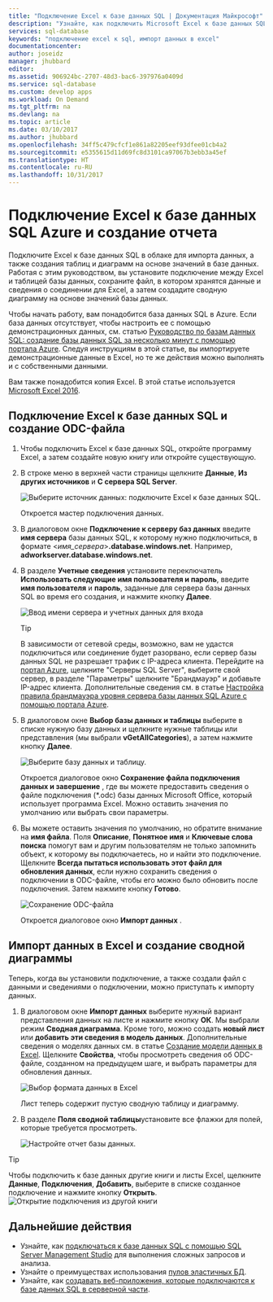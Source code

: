```yaml
---
title: "Подключение Excel к базе данных SQL | Документация Майкрософт"
description: "Узнайте, как подключить Microsoft Excel к базе данных SQL Azure в облаке. Импортируйте данные в Excel для создания отчетов и просмотра данных."
services: sql-database
keywords: "подключение excel к sql, импорт данных в excel"
documentationcenter: 
author: joseidz
manager: jhubbard
editor: 
ms.assetid: 906924bc-2707-48d3-bac6-397976a0409d
ms.service: sql-database
ms.custom: develop apps
ms.workload: On Demand
ms.tgt_pltfrm: na
ms.devlang: na
ms.topic: article
ms.date: 03/10/2017
ms.author: jhubbard
ms.openlocfilehash: 34ff5c479cfcf1e861a82205eef93dfee01cb4a2
ms.sourcegitcommit: e5355615d11d69fc8d3101ca97067b3ebb3a45ef
ms.translationtype: HT
ms.contentlocale: ru-RU
ms.lasthandoff: 10/31/2017
---
```

# <a name="connect-excel-to-an-azure-sql-database-and-create-a-report"></a>Подключение Excel к базе данных SQL Azure и создание отчета

Подключите Excel к базе данных SQL в облаке для импорта данных, а также создания таблиц и диаграмм на основе значений в базе данных. Работая с этим руководством, вы установите подключение между Excel и таблицей базы данных, сохраните файл, в котором хранятся данные и сведения о соединении для Excel, а затем создадите сводную диаграмму на основе значений базы данных.

Чтобы начать работу, вам понадобится база данных SQL в Azure. Если база данных отсутствует, чтобы настроить ее с помощью демонстрационных данных, см. статью [Руководство по базам данных SQL: создание базы данных SQL за несколько минут с помощью портала Azure](sql-database-get-started-portal.md). Следуя инструкциям в этой статье, вы импортируете демонстрационные данные в Excel, но те же действия можно выполнять и с собственными данными.

Вам также понадобится копия Excel. В этой статье используется [Microsoft Excel 2016](https://products.office.com/).

## <a name="connect-excel-to-a-sql-database-and-create-an-odc-file"></a>Подключение Excel к базе данных SQL и создание ODC-файла
1. Чтобы подключить Excel к базе данных SQL, откройте программу Excel, а затем создайте новую книгу или откройте существующую.
2. В строке меню в верхней части страницы щелкните **Данные**, **Из других источников** и **С сервера SQL Server**.
   
   ![Выберите источник данных: подключите Excel к базе данных SQL.](./media/sql-database-connect-excel/excel_data_source.png)
   
   Откроется мастер подключения данных.
3. В диалоговом окне **Подключение к серверу баз данных** введите **имя сервера** базы данных SQL, к которому нужно подключиться, в формате <*имя_сервера*>**.database.windows.net**. Например, **adworkserver.database.windows.net**.
4. В разделе **Учетные сведения** установите переключатель **Использовать следующие имя пользователя и пароль**, введите **имя пользователя** и **пароль**, заданные для сервера базы данных SQL во время его создания, и нажмите кнопку **Далее**.
   
   ![Ввод имени сервера и учетных данных для входа](./media/sql-database-connect-excel/connect-to-server.png)
   
   > [!TIP]
   > В зависимости от сетевой среды, возможно, вам не удастся подключиться или соединение будет разорвано, если сервер базы данных SQL не разрешает трафик с IP-адреса клиента. Перейдите на [портал Azure](https://portal.azure.com/), щелкните "Серверы SQL Server", выберите свой сервер, в разделе "Параметры" щелкните "Брандмауэр" и добавьте IP-адрес клиента. Дополнительные сведения см. в статье [Настройка правила брандмауэра уровня сервера базы данных SQL Azure с помощью портала Azure](sql-database-configure-firewall-settings.md).
   > 
   > 
5. В диалоговом окне **Выбор базы данных и таблицы** выберите в списке нужную базу данных и щелкните нужные таблицы или представления (мы выбрали **vGetAllCategories**), а затем нажмите кнопку **Далее**.
   
    ![Выберите базу данных и таблицу.](./media/sql-database-connect-excel/select-database-and-table.png)
   
    Откроется диалоговое окно **Сохранение файла подключения данных и завершение** , где вы можете предоставить сведения о файле подключения (*.odc) базы данных Microsoft Office, который использует программа Excel. Можно оставить значения по умолчанию или выбрать свои параметры.
6. Вы можете оставить значения по умолчанию, но обратите внимание на **имя файла**. Поля **Описание**, **Понятное имя** и **Ключевые слова поиска** помогут вам и другим пользователям не только запомнить объект, к которому вы подключаетесь, но и найти это подключение. Щелкните **Всегда пытаться использовать этот файл для обновления данных**, если нужно сохранить сведения о подключении в ODC-файле, чтобы его можно было обновить после подключения. Затем нажмите кнопку **Готово**.
   
    ![Сохранение ODC-файла](./media/sql-database-connect-excel/save-odc-file.png)
   
    Откроется диалоговое окно **Импорт данных** .

## <a name="import-the-data-into-excel-and-create-a-pivot-chart"></a>Импорт данных в Excel и создание сводной диаграммы
Теперь, когда вы установили подключение, а также создали файл с данными и сведениями о подключении, можно приступать к импорту данных.

1. В диалоговом окне **Импорт данных** выберите нужный вариант представления данных на листе и нажмите кнопку **ОК**. Мы выбрали режим **Сводная диаграмма**. Кроме того, можно создать **новый лист** или **добавить эти сведения в модель данных**. Дополнительные сведения о моделях данных см. в статье [Создание модели данных в Excel](https://support.office.com/article/Create-a-Data-Model-in-Excel-87E7A54C-87DC-488E-9410-5C75DBCB0F7B). Щелкните **Свойства**, чтобы просмотреть сведения об ODC-файле, созданном на предыдущем шаге, и выбрать параметры для обновления данных.
   
    ![Выбор формата данных в Excel](./media/sql-database-connect-excel/import-data.png)
   
    Лист теперь содержит пустую сводную таблицу и диаграмму.
2. В разделе **Поля сводной таблицы**установите все флажки для полей, которые требуется просмотреть.
   
    ![Настройте отчет базы данных.](./media/sql-database-connect-excel/power-pivot-results.png)

> [!TIP]
> Чтобы подключить к базе данных другие книги и листы Excel, щелкните **Данные**, **Подключения**, **Добавить**, выберите в списке созданное подключение и нажмите кнопку **Открыть**.
> ![Открытие подключения из другой книги](./media/sql-database-connect-excel/open-from-another-workbook.png)
> 
> 

## <a name="next-steps"></a>Дальнейшие действия
* Узнайте, как [подключаться к базе данных SQL с помощью SQL Server Management Studio](sql-database-connect-query-ssms.md) для выполнения сложных запросов и анализа.
* Узнайте о преимуществах использования [пулов эластичных БД](sql-database-elastic-pool.md).
* Узнайте, как [создавать веб-приложения, которые подключаются к базе данных SQL в серверной части](../app-service/app-service-web-tutorial-dotnet-sqldatabase.md).


